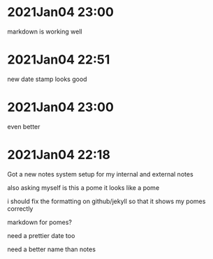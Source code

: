 # 2021Jan04 23:00

markdown is working well

# 2021Jan04 22:51

new date stamp looks good

# 2021Jan04 23:00

even better

# 2021Jan04 22:18

Got a new notes system setup for my
internal and external notes

also asking myself
is this a pome
it looks like a pome

i should fix the formatting
on github/jekyll so that
it shows my pomes correctly

markdown for pomes?

need a prettier date too

need a better name than notes

